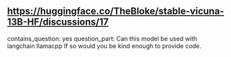 ## https://huggingface.co/TheBloke/stable-vicuna-13B-HF/discussions/17

contains_question: yes
question_part: Can this model be used with langchain llamacpp  If so would you be kind enough to provide code.